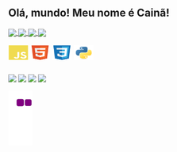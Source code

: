 ## Olá, mundo! Meu nome é Cainã! 

<a href="https://beacons.ai/caiaikkj">
  <img width=50% align="center" src="https://github-readme-stats.vercel.app/api?username=caiaikkj&rank_icon=github&show_icons=true&theme=buefy" />
</a>
<a href="https://beacons.ai/caiaikkj">
  <img width=50% align="center" src="https://github-readme-stats.vercel.app/api/top-langs?username=caiaikkj&layout=compact&langs_count=8&card_width=320&theme=buefy" />
</a>

<a href="https://github.com/caiaikkj/caiaikkj">
  <img align="center" src="https://github-readme-stats.vercel.app/api/pin/?username=caiaikkj&repo=caiaikkj&theme=buefy" />
</a>
<a href="https://github.com/caiaikkj/qrcodegenerator">
  <img align="center" src="https://github-readme-stats.vercel.app/api/pin/?username=caiaikkj&repo=qrcodegenerator&theme=buefy" />
</a>

<div style="display: inline_block"><br>
  <img align="center" alt="Cainã-JavaScript" height="30" width="40" src="https://raw.githubusercontent.com/devicons/devicon/master/icons/javascript/javascript-plain.svg">
  <img align="center" alt="Cainã-HTML" height="30" width="40" src="https://raw.githubusercontent.com/devicons/devicon/master/icons/html5/html5-original.svg">
  <img align="center" alt="Cainã-CSS" height="30" width="40" src="https://raw.githubusercontent.com/devicons/devicon/master/icons/css3/css3-original.svg">
  <img align="center" alt="Cainã-Python" height="30" width="40" src="https://raw.githubusercontent.com/devicons/devicon/master/icons/python/python-original.svg">
</div>

##

<div> 
  <a href="https://instagram.com/cainac__" target="_blank"><img src="https://img.shields.io/badge/-Instagram-%23E4405F?style=for-the-badge&logo=instagram&logoColor=white" target="_blank"></a>
 	<a href="https://www.twitch.tv/caiaikkj" target="_blank"><img src="https://img.shields.io/badge/Twitch-9146FF?style=for-the-badge&logo=twitch&logoColor=white" target="_blank"></a> 
  <a href = "mailto:contato.cainacauss@gmail.com"><img src="https://img.shields.io/badge/-Gmail-%23333?style=for-the-badge&logo=gmail&logoColor=white" target="_blank"></a>
  <a href="https://www.linkedin.com/in/cainacauss/" target="_blank"><img src="https://img.shields.io/badge/-LinkedIn-%230077B5?style=for-the-badge&logo=linkedin&logoColor=white" target="_blank"></a> 
</div>

![snake gif](https://github.com/caiaikkj/caiaikkj/blob/output/github-contribution-grid-snake.gif)


